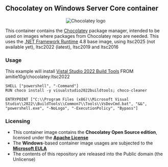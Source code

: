 ## Chocolatey on Windows Server Core container
<p align="center">
<img src="https://github.com/Amitie10g/chocolatey-docker/assets/2096562/de3b0df5-2d3d-4275-a85d-dc0cc442c5e8" alt="Chocolatey logo">
</p>

This container contains the [Chocolatey](https://chocolatey.org/) package manager, intended to be used on images where packages from Chocolatey repo are needed. This uses the [.NET Framework Runtime](https://hub.docker.com/_/microsoft-dotnet-framework-runtime/) 4.8 base image, using ltsc2025 (not available yet), ltsc2022 (latest), ltsc2019 and ltsc2016

### Usage
This example will install [Vistal Studio 2022 Build Tools](https://community.chocolatey.org/packages/visualstudio2022buildtools)
    FROM amitie10g/chocolatey:ltsc2022
    
    SHELL ["powershell", "-Command"]
    RUN choco install -y visualstudio2022buildtools; choco-cleaner

    ENTRYPOINT ["C:\\Program Files (x86)\\Microsoft Visual Studio\\2022\\BuildTools\\Common7\\Tools\\VsDevCmd.bat", "&&", "powershell.exe", "-NoLogo", "-ExecutionPolicy", "Bypass"]

### Licensing
* This container image contains the **Chocolatey Open Source edition**, licensed under the **[Apache License](https://github.com/chocolatey/choco/blob/master/LICENSE)**
* The **Windows**-based container image usages are subjected to the **[Microsoft EULA](https://docs.microsoft.com/en-us/virtualization/windowscontainers/images-eula)**
* The contents of this repository are released into the Public domain (the Unlicense)
